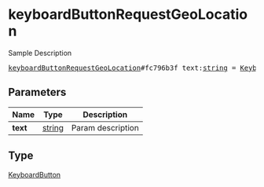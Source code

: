 # keyboardButtonRequestGeoLocation

Sample Description

<pre>
<a href="../constructor/keyboardButtonRequestGeoLocation.md">keyboardButtonRequestGeoLocation</a>#fc796b3f text:<a href="../type/string.md">string</a> = <a href="../type/KeyboardButton.md">KeyboardButton</a>;</pre>
## Parameters

| Name | Type | Description |
|------|:----:|-------------|
| **text** | <a href="../type/string.md">string</a> | Param description |

## Type

<a href="../type/KeyboardButton.md">KeyboardButton</a>
